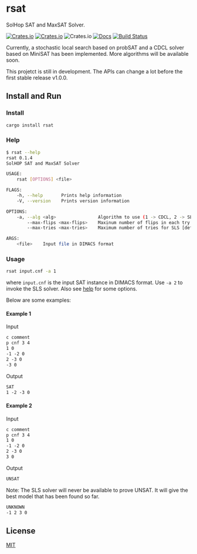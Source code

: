 # rsat

SolHop SAT and MaxSAT Solver.

[![Crates.io](https://img.shields.io/crates/v/rsat.svg)](https://crates.io/crates/rsat)
[![Crates.io](https://img.shields.io/crates/d/rsat.svg)](https://crates.io/crates/rsat)
![Crates.io](https://img.shields.io/crates/l/rsat)
[![Docs](https://docs.rs/rsat/badge.svg)](https://docs.rs/rsat)
[![Build Status](https://dev.azure.com/solhop/rsat/_apis/build/status/solhop.rsat?branchName=master)](https://dev.azure.com/solhop/rsat/_build/latest?definitionId=1&branchName=master)

Currently, a stochastic local search based on probSAT and a CDCL solver based on MiniSAT has been implemented.
More algorithms will be available soon.

This projetct is still in development.
The APIs can change a lot before the first stable release v1.0.0.

## Install and Run

### Install

```sh
cargo install rsat
```

### Help

```sh
$ rsat --help
rsat 0.1.4
SolHOP SAT and MaxSAT Solver

USAGE:
    rsat [OPTIONS] <file>

FLAGS:
    -h, --help       Prints help information
    -V, --version    Prints version information

OPTIONS:
    -a, --alg <alg>                Algorithm to use (1 -> CDCL, 2 -> SLS) [default: 1]
        --max-flips <max-flips>    Maxinum number of flips in each try of SLS [default: 1000]
        --max-tries <max-tries>    Maximum number of tries for SLS [default: 100]

ARGS:
    <file>    Input file in DIMACS format
```

### Usage

```sh
rsat input.cnf -a 1
```

where `input.cnf` is the input SAT instance in DIMACS format.
Use `-a 2` to invoke the SLS solver.
Also see [help](#Help) for some options.

Below are some examples:

#### Example 1

Input

```txt
c comment
p cnf 3 4
1 0
-1 -2 0
2 -3 0
-3 0
```

Output

```txt
SAT
1 -2 -3 0
```

#### Example 2

Input

```txt
c comment
p cnf 3 4
1 0
-1 -2 0
2 -3 0
3 0
```

Output

```txt
UNSAT
```

Note: The SLS solver will never be available to prove UNSAT.
It will give the best model that has been found so far.

```txt
UNKNOWN
-1 2 3 0
```

## License

[MIT](LICENSE)
